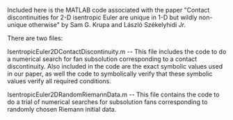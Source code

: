 Included here is the MATLAB code associated with the paper "Contact discontinuities for 2-D isentropic Euler are unique in 1-D but wildly non-unique otherwise" by Sam G. Krupa and László Székelyhidi Jr.

There are two files:

IsentropicEuler2DContactDiscontinuity.m -- This file includes the code to do a numerical search for fan subsolution corresponding to a contact discontinuity. Also included in the code are the exact symbolic values used in our paper, as well the code to symbolically verify that these symbolic values verify all required conditions.

IsentropicEuler2DRandomRiemannData.m -- This file contains the code to do a trial of numerical searches for subsolution fans corresponding to randomly chosen Riemann initial data.
